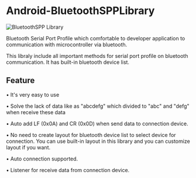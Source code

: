 Android-BluetoothSPPLibrary
===========================


![BluetoothSPP Library](https://raw.githubusercontent.com/akexorcist/Android-BluetoothSPPLibrary/master/header.png)


Bluetooth Serial Port Profile which comfortable to developer application to communication with microcontroller via bluetooth.

This libraly include all important methods for serial port profile on bluetooth communication. It has built-in bluetooth device list.



Feature
--------------

• It's very easy to use

• Solve the lack of data like as "abcdefg" which divided to "abc" and "defg" when receive these data

• Auto add LF (0x0A) and CR (0x0D) when send data to connection device.

• No need to create layout for bluetooth device list to select device for connection. You can use built-in layout in this library and you can customize layout if you want.

• Auto connection supported.

• Listener for receive data from connection device.





